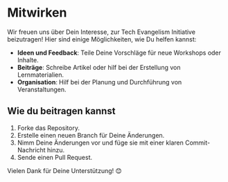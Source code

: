 # Mitwirken

Wir freuen uns über Dein Interesse, zur Tech Evangelism Initiative beizutragen! Hier sind einige Möglichkeiten, wie Du helfen kannst:

- **Ideen und Feedback**: Teile Deine Vorschläge für neue Workshops oder Inhalte.
- **Beiträge**: Schreibe Artikel oder hilf bei der Erstellung von Lernmaterialien.
- **Organisation**: Hilf bei der Planung und Durchführung von Veranstaltungen.

## Wie du beitragen kannst

1. Forke das Repository.
2. Erstelle einen neuen Branch für Deine Änderungen.
3. Nimm Deine Änderungen vor und füge sie mit einer klaren Commit-Nachricht hinzu.
4. Sende einen Pull Request.

Vielen Dank für Deine Unterstützung! 😊